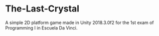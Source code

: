 # The-Last-Crystal
A simple 2D platform game made in Unity 2018.3.0f2 for the 1st exam of Programming I in Escuela Da Vinci.